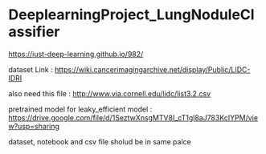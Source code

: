 # DeeplearningProject_LungNoduleClassifier
  https://iust-deep-learning.github.io/982/



dataset Link : https://wiki.cancerimagingarchive.net/display/Public/LIDC-IDRI



also need this file : http://www.via.cornell.edu/lidc/list3.2.csv



pretrained model for leaky_efficient model : https://drive.google.com/file/d/1SeztwXnsgMTV8I_cT1gl8aJ783KcIYPM/view?usp=sharing


dataset, notebook and csv file sholud be in same palce
